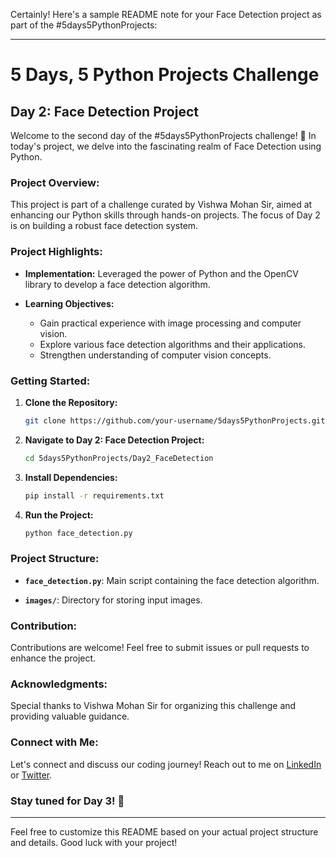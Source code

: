 
Certainly! Here's a sample README note for your Face Detection project as part of the #5days5PythonProjects:

---

# 5 Days, 5 Python Projects Challenge

## Day 2: Face Detection Project

Welcome to the second day of the #5days5PythonProjects challenge! 🚀 In today's project, we delve into the fascinating realm of Face Detection using Python.

### Project Overview:

This project is part of a challenge curated by Vishwa Mohan Sir, aimed at enhancing our Python skills through hands-on projects. The focus of Day 2 is on building a robust face detection system.

### Project Highlights:

- **Implementation:** Leveraged the power of Python and the OpenCV library to develop a face detection algorithm.
  
- **Learning Objectives:**
  - Gain practical experience with image processing and computer vision.
  - Explore various face detection algorithms and their applications.
  - Strengthen understanding of computer vision concepts.

### Getting Started:

1. **Clone the Repository:**
   ```bash
   git clone https://github.com/your-username/5days5PythonProjects.git
   ```

2. **Navigate to Day 2: Face Detection Project:**
   ```bash
   cd 5days5PythonProjects/Day2_FaceDetection
   ```

3. **Install Dependencies:**
   ```bash
   pip install -r requirements.txt
   ```

4. **Run the Project:**
   ```bash
   python face_detection.py
   ```

### Project Structure:

- **`face_detection.py`**: Main script containing the face detection algorithm.
  
- **`images/`**: Directory for storing input images.

### Contribution:

Contributions are welcome! Feel free to submit issues or pull requests to enhance the project.

### Acknowledgments:

Special thanks to Vishwa Mohan Sir for organizing this challenge and providing valuable guidance.

### Connect with Me:

Let's connect and discuss our coding journey! Reach out to me on [LinkedIn](https://www.linkedin.com/in/your-username/) or [Twitter](https://twitter.com/your-twitter-handle/).

### Stay tuned for Day 3! 🌟

---

Feel free to customize this README based on your actual project structure and details. Good luck with your project!
